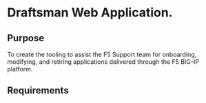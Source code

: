 # Draftsman Web Application.

## Purpose
To create the tooling to assist the F5 Support team for onboarding, modifying, and retiring applications delivered through the F5 BIG-IP platform.

## Requirements
